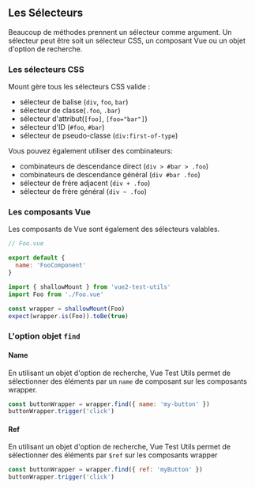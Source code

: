 ## Les Sélecteurs

Beaucoup de méthodes prennent un sélecteur comme argument. Un sélecteur peut être soit un sélecteur CSS, un composant Vue ou un objet d'option de recherche.

### Les sélecteurs CSS

Mount gère tous les sélecteurs CSS valide :

- sélecteur de balise (`div`, `foo`, `bar`)
- sélecteur de classe(`.foo`, `.bar`)
- sélecteur d'attribut(`[foo]`, `[foo="bar"]`)
- sélecteur d'ID (`#foo`, `#bar`)
- sélecteur de pseudo-classe (`div:first-of-type`)

Vous pouvez également utiliser des combinateurs:

- combinateurs de descendance direct (`div > #bar > .foo`)
- combinateurs de descendance général (`div #bar .foo`)
- sélecteur de frére adjacent (`div + .foo`)
- sélecteur de frère général (`div ~ .foo`)

### Les composants Vue

Les composants de Vue sont également des sélecteurs valables.

```js
// Foo.vue

export default {
  name: 'FooComponent'
}
```

```js
import { shallowMount } from 'vue2-test-utils'
import Foo from './Foo.vue'

const wrapper = shallowMount(Foo)
expect(wrapper.is(Foo)).toBe(true)
```

### L'option objet `find`

#### Name

En utilisant un objet d'option de recherche, Vue Test Utils permet de sélectionner des éléments par un `name` de composant sur les composants wrapper.

```js
const buttonWrapper = wrapper.find({ name: 'my-button' })
buttonWrapper.trigger('click')
```

#### Ref

En utilisant un objet d'option de recherche, Vue Test Utils permet de sélectionner des éléments par `$ref` sur les composants wrapper

```js
const buttonWrapper = wrapper.find({ ref: 'myButton' })
buttonWrapper.trigger('click')
```
